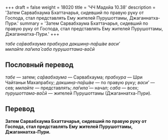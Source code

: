 +++
draft = false
weight = 18020
title = 'ЧЧ Мадхйа 10.38'
description = 'Затем Сарвабхаума Бхаттачарья, сидевший по правую руку от Господа, стал представлять Ему жителей Пурушоттамы, Джаганнатха-Пури.'
summary = 'Затем Сарвабхаума Бхаттачарья, сидевший по правую руку от Господа, стал представлять Ему жителей Пурушоттамы, Джаганнатха-Пури.'
+++

_табе са̄рвабхаума прабхура дакшин̣а-па̄рш́ве васи’  
мила̄ите ла̄гила̄ саба пурушоттама-ва̄сӣ_

## Пословный перевод

_табе_ — затем; _са̄рвабхаума_ — Сарвабхаума; _прабхура_ — Шри Чайтаньи Махапрабху; _дакшин̣а_\-_па̄рш́ве_ — по правую руку; _васи’_ — сев; _мила̄ите_ — представлять; _ла̄гила̄_ — начал; _саба_ — всех; _пурушоттама_\-_ва̄сӣ_ — жителей Пурушоттамы (Джаганнатха-Пури).

## Перевод

**Затем Сарвабхаума Бхаттачарья, сидевший по правую руку от Господа, стал представлять Ему жителей Пурушоттамы, Джаганнатха-Пури.**
